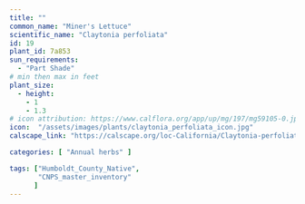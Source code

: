 ```yaml
---
title: ""
common_name: "Miner's Lettuce"
scientific_name: "Claytonia perfoliata"
id: 19
plant_id: 7a853
sun_requirements:
  - "Part Shade"
# min then max in feet
plant_size:
  - height: 
    - 1
    - 1.3
# icon attribution: https://www.calflora.org/app/up/mg/197/mg59105-0.jpg 
icon:  "/assets/images/plants/claytonia_perfoliata_icon.jpg"
calscape_link: "https://calscape.org/loc-California/Claytonia-perfoliata-(Miner's-Lettuce)"

categories: [ "Annual herbs" ]

tags: ["Humboldt_County_Native",
       "CNPS_master_inventory"
      ]
---
```


